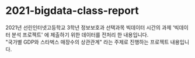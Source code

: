 # 2021-bigdata-class-report

2021년 선린인터넷고등학교 3학년 정보보호과 선택과목 빅데이터 시간의 과제 '빅데이터 분석 프로젝트' 에 제출하기 위한 데이터를 전처리 한 내용입니다.  
"국가별 GDP와 스타벅스 매장수의 상관관계" 라는 주제로 진행하는 프로젝트 내용입니다.
